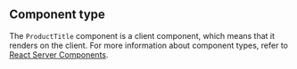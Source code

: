 ## Component type

The `ProductTitle` component is a client component, which means that it renders on the client. For more information about component types, refer to [React Server Components](/custom-storefronts/hydrogen/framework/react-server-components).
